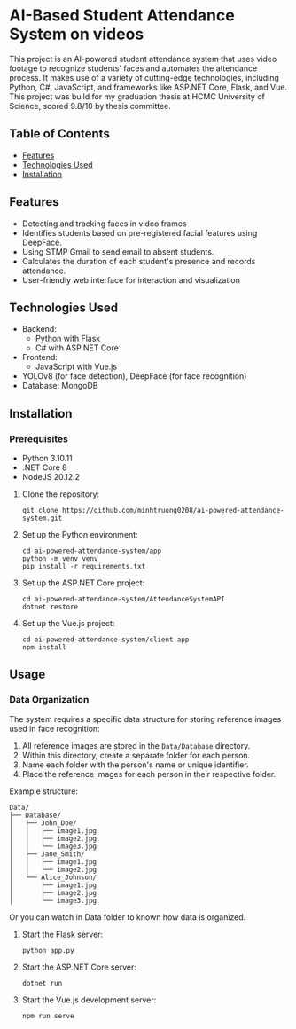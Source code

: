 # AI-Based Student Attendance System on videos

This project is an AI-powered student attendance system that uses video footage to recognize students' faces and automates the attendance process. It makes use of a variety of cutting-edge technologies, including Python, C#, JavaScript, and frameworks like ASP.NET Core, Flask, and Vue. This project was build for my graduation thesis at HCMC University of Science, scored 9.8/10 by thesis committee.

## Table of Contents
- [Features](#features)
- [Technologies Used](#technologies-used)
- [Installation](#installation)

## Features
- Detecting and tracking faces in video frames
- Identifies students based on pre-registered facial features using DeepFace.
- Using STMP Gmail to send email to absent students.
- Calculates the duration of each student's presence and records attendance.
- User-friendly web interface for interaction and visualization

## Technologies Used
- Backend:
  - Python with Flask
  - C# with ASP.NET Core
- Frontend:
  - JavaScript with Vue.js
- YOLOv8 (for face detection), DeepFace (for face recognition)
- Database: MongoDB

## Installation
### Prerequisites
- Python 3.10.11
- .NET Core 8
- NodeJS 20.12.2

1. Clone the repository:
   ```
   git clone https://github.com/minhtruong0208/ai-powered-attendance-system.git
   ```
2. Set up the Python environment:
   ```
   cd ai-powered-attendance-system/app
   python -m venv venv
   pip install -r requirements.txt
   ```
3. Set up the ASP.NET Core project:
   ```
   cd ai-powered-attendance-system/AttendanceSystemAPI
   dotnet restore
   ```
4. Set up the Vue.js project:
   ```
   cd ai-powered-attendance-system/client-app
   npm install
   ```
## Usage
### Data Organization
The system requires a specific data structure for storing reference images used in face recognition:

1. All reference images are stored in the `Data/Database` directory.
2. Within this directory, create a separate folder for each person.
3. Name each folder with the person's name or unique identifier.
4. Place the reference images for each person in their respective folder.

Example structure:
```
Data/
├── Database/
│   ├── John_Doe/
│   │   ├── image1.jpg
│   │   ├── image2.jpg
│   │   └── image3.jpg
│   ├── Jane_Smith/
│   │   ├── image1.jpg
│   │   └── image2.jpg
│   └── Alice_Johnson/
│       ├── image1.jpg
│       ├── image2.jpg
│       └── image3.jpg
```
Or you can watch in Data folder to known how data is organized.

1. Start the Flask server:
   ```
   python app.py
   ```

2. Start the ASP.NET Core server:
   ```
   dotnet run
   ```

3. Start the Vue.js development server:
   ```
   npm run serve
   ```
